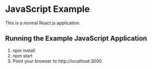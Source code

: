 # JavaScript Example

This is a normal React.js application.

## Running the Example JavaScript Application

1. npm install
1. npm start
1. Point your browser to http://localhost:3000
